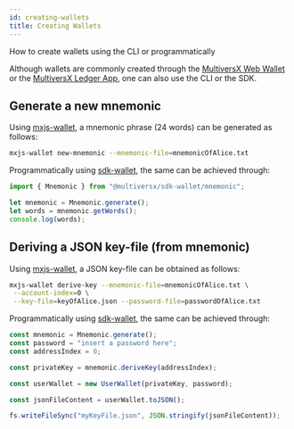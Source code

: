 ```yaml
---
id: creating-wallets
title: Creating Wallets
---
```


How to create wallets using the CLI or programmatically

Although wallets are commonly created through the [MultiversX Web Wallet](https://wallet.multiversx.com/) or the [MultiversX Ledger App](/wallet/ledger), one can also use the CLI or the SDK.

## **Generate a new mnemonic**

Using [mxjs-wallet](https://www.npmjs.com/package/@multiversx/sdk-wallet-cli), a mnemonic phrase (24 words) can be generated as follows:

```bash
mxjs-wallet new-mnemonic --mnemonic-file=mnemonicOfAlice.txt
```

Programmatically using [sdk-wallet](https://www.npmjs.com/package/@multiversx/sdk-wallet), the same can be achieved through:

```js
import { Mnemonic } from "@multiversx/sdk-wallet/mnemonic";

let mnemonic = Mnemonic.generate();
let words = mnemonic.getWords();
console.log(words);
```

## **Deriving a JSON key-file (from mnemonic)**

Using [mxjs-wallet](https://www.npmjs.com/package/@multiversx/sdk-wallet-cli), a JSON key-file can be obtained as follows:

```bash
mxjs-wallet derive-key --mnemonic-file=mnemonicOfAlice.txt \
 --account-index=0 \
 --key-file=keyOfAlice.json --password-file=passwordOfAlice.txt
```

Programmatically using [sdk-wallet](https://www.npmjs.com/package/@multiversx/sdk-wallet), the same can be achieved through:

```js
const mnemonic = Mnemonic.generate();
const password = "insert a password here";
const addressIndex = 0;

const privateKey = mnemonic.deriveKey(addressIndex);

const userWallet = new UserWallet(privateKey, password);

const jsonFileContent = userWallet.toJSON();

fs.writeFileSync("myKeyFile.json", JSON.stringify(jsonFileContent));
```
